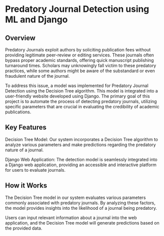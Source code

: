 # Predatory Journal Detection using ML and Django

## Overview

Predatory Journals exploit authors by soliciting publication fees without providing legitimate peer-review or editing services. These journals often bypass proper academic standards, offering quick manuscript publishing turnaround times. Scholars may unknowingly fall victim to these predatory practices, while some authors might be aware of the substandard or even fraudulent nature of the journal.

To address this issue, a model was implemented for Predatory Journal Detection using the Decision Tree algorithm. This model is integrated into a user-friendly website developed using Django. The primary goal of this project is to automate the process of detecting predatory journals, utilizing specific parameters that are crucial in evaluating the credibility of academic publications.

## Key Features

Decision Tree Model: Our system incorporates a Decision Tree algorithm to analyze various parameters and make predictions regarding the predatory nature of a journal.

Django Web Application: The detection model is seamlessly integrated into a Django web application, providing an accessible and interactive platform for users to evaluate journals.

## How it Works

The Decision Tree model in our system evaluates various parameters commonly associated with predatory journals. By analyzing these factors, the model provides insights into the likelihood of a journal being predatory.

Users can input relevant information about a journal into the web application, and the Decision Tree model will generate predictions based on the provided data.
